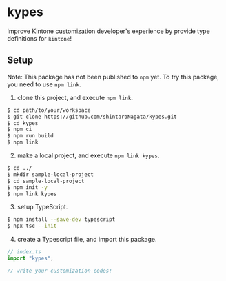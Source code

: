 # kypes

Improve Kintone customization developer's experience by provide type definitions for `kintone`!

## Setup

Note: This package has not been published to `npm` yet. To try this package, you need to use `npm link`.

1. clone this project, and execute `npm link`.

```sh
$ cd path/to/your/workspace
$ git clone https://github.com/shintaroNagata/kypes.git
$ cd kypes
$ npm ci
$ npm run build
$ npm link
```

2. make a local project, and execute `npm link kypes`.

```sh
$ cd ../
$ mkdir sample-local-project
$ cd sample-local-project
$ npm init -y
$ npm link kypes
```

3. setup TypeScript.

```sh
$ npm install --save-dev typescript
$ npx tsc --init
```

4. create a Typescript file, and import this package.

```ts
// index.ts
import "kypes";

// write your customization codes!
```
